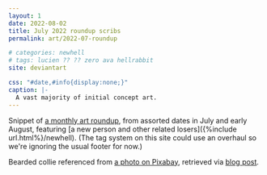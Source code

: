 ```yaml
---
layout: 1
date: 2022-08-02
title: July 2022 roundup scribs
permalink: art/2022-07-roundup

# categories: newhell
# tags: lucien ?? ?? zero ava hellrabbit
site: deviantart

css: "#date,#info{display:none;}"
caption: |-
  A vast majority of initial concept art.
---
```

Snippet of [a monthly art roundup](https://www.deviantart.com/a-flyleaf/art/roundup-07-2022-and-then-there-s-this-asshole-924615577), from assorted dates in July and early August, featuring [a new person and other related losers]({%include url.html%}/newhell). (The tag system on this site could use an overhaul so we're ignoring the usual footer for now.)

Bearded collie referenced from [a photo on Pixabay](https://pixabay.com/photos/dog-bearded-collie-collie-beautiful-220391/), retrieved via [blog post](https://issnruede.de/bearded-collie/).